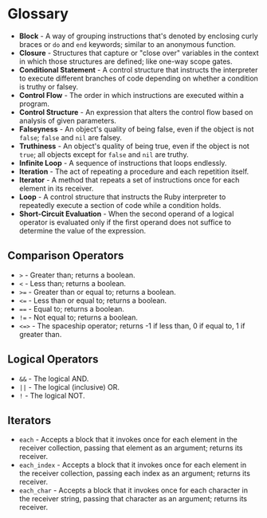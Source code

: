 # Glossary

*   **Block** - A way of grouping instructions that's denoted by enclosing curly braces or `do` and `end` keywords; similar to an anonymous function.
*   **Closure** - Structures that capture or "close over" variables in the context in which those structures are defined; like one-way scope gates.
*   **Conditional Statement** - A control structure that instructs the interpreter to execute different branches of code depending on whether a condition is truthy or falsey.
*   **Control Flow** - The order in which instructions are executed within a program.
*   **Control Structure** - An expression that alters the control flow based on analysis of given parameters.
*   **Falseyness** - An object's quality of being false, even if the object is not `false`; `false` and `nil` are falsey.
*   **Truthiness** - An object's quality of being true, even if the object is not `true`; all objects except for `false` and `nil` are truthy.
*   **Infinite Loop** - A sequence of instructions that loops endlessly.
*   **Iteration** - The act of repeating a procedure and each repetition itself.
*   **Iterator** - A method that repeats a set of instructions once for each element in its receiver.
*   **Loop** - A control structure that instructs the Ruby interpreter to repeatedly execute a section of code while a condition holds.
*   **Short-Circuit Evaluation** - When the second operand of a logical operator is evaluated only if the first operand does not suffice to determine the value of the expression.

## Comparison Operators

*   `>` - Greater than; returns a boolean.
*   `<` - Less than; returns a boolean.
*   `>=` - Greater than or equal to; returns a boolean.
*   `<=` - Less than or equal to; returns a boolean.
*   `==` - Equal to; returns a boolean.
*   `!=` - Not equal to; returns a boolean.
*   `<=>` - The spaceship operator; returns -1 if less than, 0 if equal to, 1 if greater than.

## Logical Operators

*   `&&` - The logical AND.
*   `||` - The logical (inclusive) OR.
*   `!` - The logical NOT.

## Iterators

*   `each` - Accepts a block that it invokes once for each element in the receiver collection, passing that element as an argument; returns its receiver.
*   `each_index` - Accepts a block that it invokes once for each element in the receiver collection, passing each index as an argument; returns its receiver.
*   `each_char` - Accepts a block that it invokes once for each character in the receiver string, passing that character as an argument; returns its receiver.